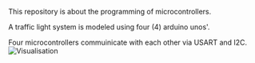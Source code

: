 This repository is about the programming of microcontrollers.

A traffic light system is modeled using four (4) arduino unos'.

Four microcontrollers commuinicate with each other via USART and I2C.
![Visualisation](https://user-images.githubusercontent.com/72282670/162585378-54b90bfd-0cd0-4b69-bb31-04f68c9120bc.jpg)
